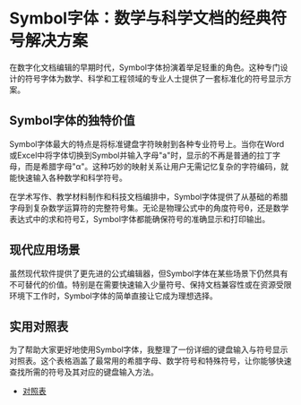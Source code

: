 # Symbol字体：数学与科学文档的经典符号解决方案

在数字化文档编辑的早期时代，Symbol字体扮演着举足轻重的角色。这种专门设计的符号字体为数学、科学和工程领域的专业人士提供了一套标准化的符号显示方案。

## Symbol字体的独特价值

Symbol字体最大的特点是将标准键盘字符映射到各种专业符号上。当你在Word或Excel中将字体切换到Symbol并输入字母"a"时，显示的不再是普通的拉丁字母，而是希腊字母"α"。这种巧妙的映射关系让用户无需记忆复杂的字符编码，就能快速输入各种数学和科学符号。

在学术写作、教学材料制作和科技文档编排中，Symbol字体提供了从基础的希腊字母到复杂数学运算符的完整符号集。无论是物理公式中的角度符号θ，还是数学表达式中的求和符号Σ，Symbol字体都能确保符号的准确显示和打印输出。

## 现代应用场景

虽然现代软件提供了更先进的公式编辑器，但Symbol字体在某些场景下仍然具有不可替代的价值。特别是在需要快速输入少量符号、保持文档兼容性或在资源受限环境下工作时，Symbol字体的简单直接让它成为理想选择。

## 实用对照表

为了帮助大家更好地使用Symbol字体，我整理了一份详细的键盘输入与符号显示对照表。这个表格涵盖了最常用的希腊字母、数学符号和特殊符号，让你能够快速查找所需的符号及其对应的键盘输入方法。
- [对照表](https://likemsblog.netlify.app/Extra_Pages/Symbol字体键盘输入对照表.html)
